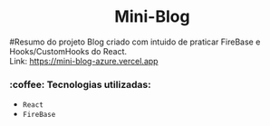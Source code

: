 <h1 align="center"> Mini-Blog </h1>

#Resumo do projeto
Blog criado com intuido de praticar FireBase e Hooks/CustomHooks do React.
<br/>
Link: https://mini-blog-azure.vercel.app

<h3 align="left"> :coffee: Tecnologias utilizadas: </h3>

- ``React``
- ``FireBase``

